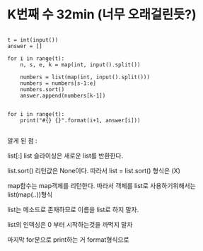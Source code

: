 # K번째 수  32min (너무 오래걸린듯?)


```

t = int(input())
answer = []

for i in range(t):
    n, s, e, k = map(int, input().split())
    
    numbers = list(map(int, input().split()))      
    numbers = numbers[s-1:e]
    numbers.sort()
    answer.append(numbers[k-1])    


for i in range(t):
    print("#{} {}".format(i+1, answer[i]))
    
```

알게 된 점 : 

list[:] list 슬라이싱은 새로운 list를 반환한다.

list.sort() 리턴값은 None이다. 따라서 list = list.sort() 형식은 (X)

map함수는 map객체를 리턴한다. 따라서 객체를 list로 사용하기위해서는 list(map(..))형식

list는 메소드로 존재하므로 이름을 list로 하지 말자.

list의 인덱싱은 0 부터 시작하는것을 까먹지 말자

마지막 for문으로 print하는 거 format형식으로 


